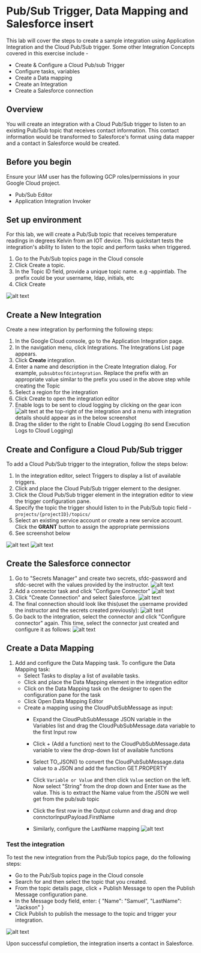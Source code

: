 # Pub/Sub Trigger, Data Mapping and Salesforce insert

This lab will cover the steps to create a sample integration using Application Integration and the Cloud Pub/Sub trigger. Some other Integration Concepts covered in this exercise include -
- Create & Configure a Cloud Pub/sub Trigger
- Configure tasks, variables
- Create a Data mapping
- Create an Integration
- Create a Salesforce connection

## Overview

You will create an integration with a Cloud Pub/Sub trigger to listen to an existing Pub/Sub topic that receives contact information. This contact information would be transformed to Salesforce's format using data mapper and a contact in Salesforce would be created. 

## Before you begin

Ensure your IAM user has the following GCP roles/permissions in your Google Cloud project.
- Pub/Sub Editor
- Application Integration Invoker

## Set up environment

For this lab, we will create a Pub/Sub topic that receives temperature readings in degrees Kelvin from an IOT device. This quickstart tests the integration's ability to listen to the topic and perform tasks when triggered.
1.  Go to the Pub/Sub topics page in the Cloud console
2.  Click Create a topic. 
3.  In the Topic ID field, provide a unique topic name. e.g <prefix>-appintlab. The prefix could be your username, ldap, initials, etc
4.  Click Create

![alt text](images/pubsubtopic.png)

## Create a New Integration

Create a new integration by  performing the following steps:

1. In the Google Cloud console, go to the Application Integration page.
2. In the navigation menu, click Integrations. The Integrations List page appears.
3. Click **Create** integration.
4. Enter a name and description in the Create Integration dialog. For example, `pubsubtosfdcintegration`. Replace the prefix with an appropriate value similar to the prefix you used in the above step while creating the Topic
5. Select a region for the integration
6. Click Create to open the integration editor
7. Enable logs to be sent to cloud logging by clicking on the gear icon ![alt text](images/gear_icon.png) at the top-right of the integration and a menu with integration details should appear as in the below screenshot
8. Drag the slider to the right to Enable Cloud Logging (to send Execution Logs to Cloud Logging)

## Create and Configure a Cloud Pub/Sub trigger

To add a Cloud Pub/Sub trigger to the integration, follow the steps below:
1. In the integration editor, select Triggers to display a list of available triggers.
2. Click and place the Cloud Pub/Sub trigger element to the designer.
3. Click the Cloud Pub/Sub trigger element in the integration editor to view the trigger configuration pane.
4. Specify the topic the trigger should listen to in the Pub/Sub topic field - `projects/{projectID}/topics/`
5. Select an existing service account or create a new service account. Click the **GRANT** button to assign the appropriate permissions
6. See screenshot below

![alt text](images/pubsubtrigger.png)
![alt text](images/configurepubsubtrigger.png)

## Create the Salesforce connector

1. Go to "Secrets Manager" and create two secrets, sfdc-password and sfdc-secret with the values provided by the instructor.
![alt text](images/createsecret.png)
2. Add a connector task and click "Configure Connector"
![alt text](images/configureconnector.png)
3. Click "Create Connection" and select Salesforce.
![alt text](images/createconnection.png)
4. The final connection should look like this(uset the username provided the instructor and the secrets created previously):
![alt text](images/connectiondetails.png)
5. Go back to the integration, select the connector and click "Configure connector" again. This time, select the connector just created and configure it as follows:
![alt text](images/connectorconfig.png)

## Create a Data Mapping

1. Add and configure the Data Mapping task. To configure the Data Mapping task:
    - Select Tasks to display a list of available tasks.
    - Click and place the Data Mapping element in the integration editor
    - Click on the Data Mapping task on the designer to open the configuration pane for the task
    - Click Open Data Mapping Editor
    - Create a mapping using the CloudPubSubMessage as input:
      - Expand the CloudPubSubMessage JSON variable in the Variables list and drag the CloudPubSubMessage.data variable to the first Input row
      - Click + (Add a function) next to the CloudPubSubMessage.data variable to view the drop-down list of available functions
      - Select TO_JSON() to convert the CloudPubSubMessage.data value to a JSON and add the function GET.PROPERTY
      - Click `Variable or Value` and then click `Value` section on the left. Now select "String" from the drop down and Enter `Name` as the value. This is to extract the Name value from the JSON we well get from the pub/sub topic
        
      - Click the first row in the Output column and drag and drop connctorInputPayload.FirstName
      - Similarly, configure the LastName mapping
![alt text](images/datamapping.png)


### Test the integration
To test the new integration from the Pub/Sub topics page, do the following steps:
- Go to the Pub/Sub topics page in the Cloud console
- Search for and then select the topic that you created.
- From the topic details page, click + Publish Message to open the Publish Message configuration pane.
- In the Message body field, enter:
  {
    "Name": "Samuel",
    "LastName": "Jackson"
  }
- Click Publish to publish the message to the topic and trigger your integration.

![alt text](images/pubsubtest.png)

Upon successful completion, the integration inserts a contact in Salesforce.


